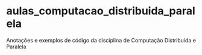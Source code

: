 # aulas_computacao_distribuida_paralela
Anotações e exemplos de código da disciplina de Computação Distribuída e Paralela
